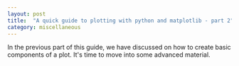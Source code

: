 ```yaml
---
layout: post
title:  "A quick guide to plotting with python and matplotlib - part 2"
category: miscellaneous
---
```

In the previous part of this guide, we have discussed on how to create basic components of a plot. It's time to move into some advanced material.